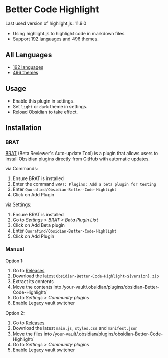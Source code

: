 # Better Code Highlight

Last used version of highlight.js: 11.9.0

- Using highlight.js to highlight code in markdown files.
- Support [192 languages](https://github.com/highlightjs/highlight.js/blob/main/SUPPORTED_LANGUAGES.md) and 496 themes.

## All Languages

- [192 languages](./src/language.ts)
- [496 themes](./src/theme.ts)

## Usage

- Enable this plugin in settings.
- Set `light` or `dark` theme in settings.
- Reload Obsidian to take effect.

## Installation

### BRAT

[BRAT](https://github.com/TfTHacker/obsidian42-brat) (Beta Reviewer's Auto-update Tool) is a plugin that allows users to
install Obsidian plugins directly from GitHub with automatic updates.

via Commands:

1. Ensure BRAT is installed
2. Enter the command `BRAT: Plugins: Add a beta plugin for testing`
3. Enter `Quorafind/Obsidian-Better-Code-Highlight`
4. Click on Add Plugin

via Settings:

1. Ensure BRAT is installed
2. Go to *Settings > BRAT > Beta Plugin List*
3. Click on Add Beta plugin
4. Enter `Quorafind/Obsidian-Better-Code-Highlight`
5. Click on Add Plugin

### Manual

Option 1:

1. Go to [Releases](https://github.com/Quorafind/Obsidian-Better-Code-Highlight/releases)
2. Download the latest `Obsidian-Better-Code-Highlight-${version}.zip`
3. Extract its contents
4. Move the contents into /your-vault/.obsidian/plugins/obsidian-Better-Code-Highlight/
5. Go to *Settings > Community plugins*
6. Enable Legacy vault switcher

Option 2:

1. Go to [Releases](https://github.com/Quorafind/Obsidian-Better-Code-Highlight/releases)
2. Download the latest `main.js`, `styles.css` and `manifest.json`
3. Move the files into /your-vault/.obsidian/plugins/obsidian-Better-Code-Highlight/
5. Go to *Settings > Community plugins*
6. Enable Legacy vault switcher
